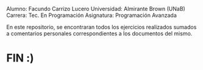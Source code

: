 Alumno: Facundo Carrizo Lucero
Universidad: Almirante Brown (UNaB)
Carrera: Tec. En Programación
Asignatura: Programación Avanzada

En este repositorio, se encontraran todos los ejercicios realizados sumados a comentarios personales correspondientes a los documentos del mismo. 


# FIN :)
